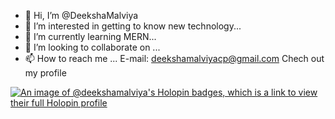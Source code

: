 - 👋 Hi, I’m @DeekshaMalviya
- 👀 I’m interested in getting to know new technology...
- 🌱 I’m currently learning MERN...
- 💞️ I’m looking to collaborate on ...
- 📫 How to reach me ...
      E-mail: deekshamalviyacp@gmail.com
      Chech out my profile
<!---
DeekshaMalviya/DeekshaMalviya is a ✨ special ✨ repository because its `README.md` (this file) appears on your GitHub profile.
You can click the Preview link to take a look at your changes.
--->
[![An image of @deekshamalviya's Holopin badges, which is a link to view their full Holopin profile](https://holopin.me/deekshamalviya)](https://holopin.io/@deekshamalviya)

